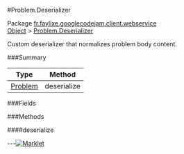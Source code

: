 #Problem.Deserializer

Package [fr.faylixe.googlecodejam.client.webservice](https://github.com/Faylixe/googlecodejam-client/blob/master/fr/faylixe/googlecodejam/client/webservice)<br>
[Object]() > [Problem.Deserializer](https://github.com/Faylixe/googlecodejam-client/blob/master/javadoc/fr/faylixe/googlecodejam/client/webservice/Problem/Deserializer.md)

Custom deserializer that normalizes problem body content.

###Summary


| Type | Method |
| --- | --- |
| [Problem](https://github.com/Faylixe/googlecodejam-client/blob/master/javadoc/fr/faylixe/googlecodejam/client/webservice/Problem.md) | deserialize |

###Fields


###Methods

####deserialize


---[![Marklet](https://img.shields.io/badge/Generated%20by-Marklet-green.svg)](https://github.com/Faylixe/marklet)